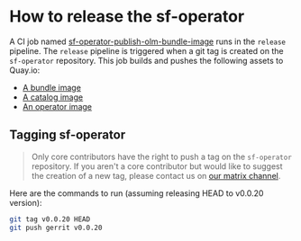# How to release the sf-operator

A CI job named [sf-operator-publish-olm-bundle-image](https://zuul.microshift.softwarefactory-project.io/zuul/t/local/builds?job_name=sf-operator-publish-olm-bundle-image&skip=0) runs in the `release` pipeline.
The `release` pipeline is triggered when a git tag is created on the `sf-operator` repository.
This job builds and pushes the following assets to Quay.io:

- [A bundle image](https://quay.io/repository/software-factory/sf-operator-bundle?tab=tags)
- [A catalog image](https://quay.io/repository/software-factory/sf-operator-catalog?tab=tags)
- [An operator image](https://quay.io/repository/software-factory/sf-operator?tab=tags)

## Tagging sf-operator

> Only core contributors have the right to push a tag on the `sf-operator` repository.
If you aren't a core contributor but would like to suggest the creation of a new tag,
please contact us on [our matrix channel](https://matrix.to/#/#softwarefactory-project:matrix.org).

Here are the commands to run (assuming releasing HEAD to v0.0.20 version):

```sh
git tag v0.0.20 HEAD
git push gerrit v0.0.20
```
